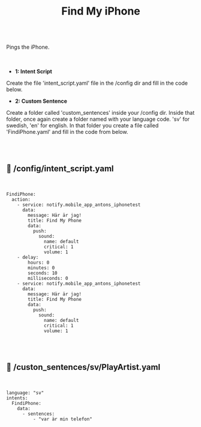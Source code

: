 
<h1 align="center">
<br>
Find My iPhone
</h1><br>
<br><br>
Pings the iPhone.<br>
<br><br>


- **1: Intent Script** <br>

Create the file 'intent_script.yaml' file in the /config dir and fill in the code below.


- **2: Custom Sentence** <br>

Create a folder called 'custom_sentences' inside your /config dir.
Inside that folder, once again create a folder named with your language code. 'sv' for swedish, 'en' for english.
In that folder you create a file called 'FindiPhone.yaml' and fill in the code from below. 

<br><br>





## 🦆 /config/intent_script.yaml <br>


<br>

```
FindiPhone:
  action:
    - service: notify.mobile_app_antons_iphonetest
      data:
        message: Här är jag!
        title: Find My Phone
        data:
          push:
            sound:
              name: default
              critical: 1
              volume: 1
    - delay:
        hours: 0
        minutes: 0
        seconds: 10
        milliseconds: 0
    - service: notify.mobile_app_antons_iphonetest
      data:
        message: Här är jag!
        title: Find My Phone
        data:
          push:
            sound:
              name: default
              critical: 1
              volume: 1
```

<br><br>


## 🦆 /custon_sentences/sv/PlayArtist.yaml <br>


<br>

```
language: "sv"
intents:
  FindiPhone:
    data:
      - sentences:
          - "var är min telefon"

```

<br><br>





